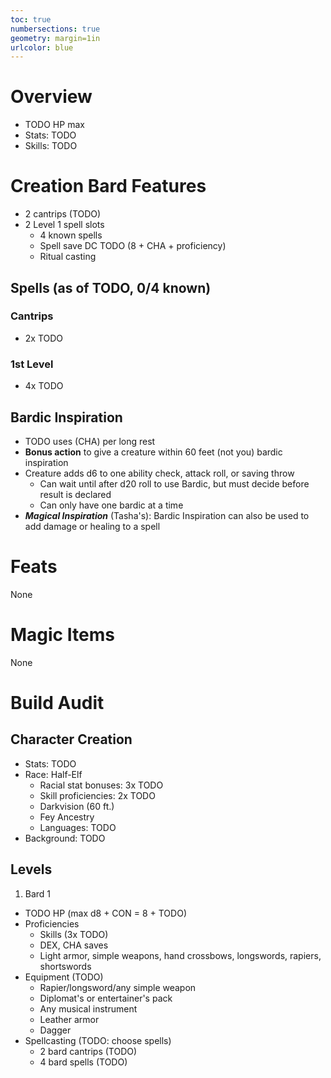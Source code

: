 ```yaml
---
toc: true
numbersections: true
geometry: margin=1in
urlcolor: blue
---
```


# Overview

- TODO HP max
- Stats: TODO
- Skills: TODO

# Creation Bard Features

- 2 cantrips (TODO)
- 2 Level 1 spell slots
  - 4 known spells
  - Spell save DC TODO (8 + CHA + proficiency)
  - Ritual casting

## Spells (as of TODO, 0/4 known)

### Cantrips

- 2x TODO

### 1st Level

- 4x TODO

## Bardic Inspiration

- TODO uses (CHA) per long rest
- **Bonus action** to give a creature within 60 feet (not you) bardic
  inspiration
- Creature adds d6 to one ability check, attack roll, or saving throw
  - Can wait until after d20 roll to use Bardic, but must decide before result
    is declared
  - Can only have one bardic at a time
- **_Magical Inspiration_** (Tasha's): Bardic Inspiration can also be used to
  add damage or healing to a spell

# Feats

None

# Magic Items

None

# Build Audit

## Character Creation

- Stats: TODO
- Race: Half-Elf
  - Racial stat bonuses: 3x TODO
  - Skill proficiencies: 2x TODO
  - Darkvision (60 ft.)
  - Fey Ancestry
  - Languages: TODO
- Background: TODO

## Levels

1. Bard 1
  - TODO HP (max d8 + CON = 8 + TODO)
  - Proficiencies
    - Skills (3x TODO)
    - DEX, CHA saves
    - Light armor, simple weapons, hand crossbows, longswords, rapiers, shortswords
  - Equipment (TODO)
    - Rapier/longsword/any simple weapon
    - Diplomat's or entertainer's pack
    - Any musical instrument
    - Leather armor
    - Dagger
  - Spellcasting (TODO: choose spells)
    - 2 bard cantrips (TODO)
    - 4 bard spells (TODO)


